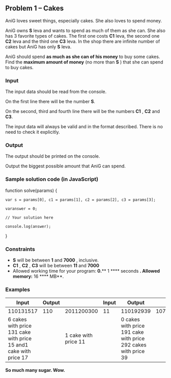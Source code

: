 ## Problem 1 – Cakes

AniG loves sweet things, especially cakes. She also loves to spend money.

AniG owns **S** leva and wants to spend as much of them as she can. She also has 3 favorite types of cakes. The first one costs **C1** leva, the second one **C2** leva and the third one **C3** leva. In the shop there are infinite number of cakes but AniG has only **S** leva.

AniG should spend **as much as she can of his money** to buy some cakes. Find the **maximum amount of money** (no more than **S** ) that she can spend to buy cakes.

### Input

The input data should be read from the console.

On the first line there will be the number **S**.

On the second, third and fourth line there will be the numbers **C1** , **C2** and **C3**.

The input data will always be valid and in the format described. There is no need to check it explicitly.

### Output

The output should be printed on the console.

Output the biggest possible amount that AniG can spend.

### Sample solution code (in JavaScript)

function solve(params) {

    var s = params[0], c1 = params[1], c2 = params[2], c3 = params[3];

    varanswer = 0;

    // Your solution here

    console.log(answer);

}

### Constraints

- **S** will be between **1** and **7000** , inclusive.
- **C1** , **C2** , **C3** will be between **11** and **7000**
- Allowed working time for your program: **0.**** 1 **** seconds **. Allowed memory:** 16 **** MB**.

### Examples

| **Input** | **Output** | | **Input** | **Output** | | **Input** | **Output** |
| --- | --- | --- | --- | --- | --- | --- | --- |
| 110131517 | 110  | 2011200300 | 11  | 110192939 | 107  |
| 6 cakes with price 131 cake with price 15 and1 cake with price 17 |   | 1 cake with price 11 |   | 0 cakes with price 191 cake with price 292 cakes with price 39 |

**So much many sugar. Wow.**